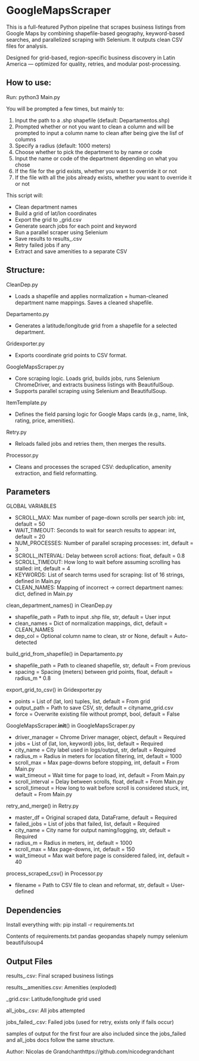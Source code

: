 # GoogleMapsScraper

This is a full-featured Python pipeline that scrapes business listings from Google Maps by combining shapefile-based geography, keyword-based searches, and parallelized scraping with Selenium. It outputs clean CSV files for analysis.

Designed for grid-based, region-specific business discovery in Latin America — optimized for quality, retries, and modular post-processing.

## How to use:
Run:
python3 Main.py

You will be prompted a few times, but mainly to:

1. Input the path to a .shp shapefile (default: Departamentos.shp)
2. Prompted whether or not you want to clean a column and will be prompted to input a column name to clean after being give the lisf of columns
3. Specify a radius (default: 1000 meters)
4. Choose whether to pick the department to by name or code
5. Input the name or code of the department depending on what you chose
6. If the file for the grid exists, whether you want to override it or not
7. If the file with all the jobs already exists, whether you want to override it or not

This script will:
- Clean department names
- Build a grid of lat/lon coordinates
- Export the grid to <City>_grid.csv
- Generate search jobs for each point and keyword
- Run a parallel scraper using Selenium
- Save results to results_<City>.csv
- Retry failed jobs if any
- Extract and save amenities to a separate CSV

## Structure:
CleanDep.py
- Loads a shapefile and applies normalization + human-cleaned department name mappings. Saves a cleaned shapefile.

Departamento.py
- Generates a latitude/longitude grid from a shapefile for a selected department.

Gridexporter.py
- Exports coordinate grid points to CSV format.

GoogleMapsScraper.py
- Core scraping logic. Loads grid, builds jobs, runs Selenium ChromeDriver, and extracts business listings with BeautifulSoup.
- Supports parallel scraping using Selenium and BeautifulSoup.

ItemTemplate.py
- Defines the field parsing logic for Google Maps cards (e.g., name, link, rating, price, amenities).

Retry.py
- Reloads failed jobs and retries them, then merges the results.

Processor.py
- Cleans and processes the scraped CSV: deduplication, amenity extraction, and field reformatting.

## Parameters
GLOBAL VARIABLES
- SCROLL_MAX: Max number of page-down scrolls per search job: int, default = 50
- WAIT_TIMEOUT: Seconds to wait for search results to appear: int, default = 20
- NUM_PROCESSES: Number of parallel scraping processes: int, default = 3
- SCROLL_INTERVAL: Delay between scroll actions: float, default = 0.8
- SCROLL_TIMEOUT: How long to wait before assuming scrolling has stalled: int, default = 4
- KEYWORDS: List of search terms used for scraping: list of 16 strings, defined in Main.py
- CLEAN_NAMES: Mapping of incorrect → correct department names: dict, defined in Main.py

clean_department_names() in CleanDep.py
- shapefile_path = Path to input .shp file,	str,	default = User input
- clean_names	= Dict of normalization mappings,	dict, default =	CLEAN_NAMES
- dep_col =	Optional column name to clean,	str or None, default = Auto-detected

build_grid_from_shapefile() in Departamento.py
- shapefile_path = Path to cleaned shapefile,	str, default = From previous
- spacing =	Spacing (meters) between grid points,	float, default = radius_m * 0.8

export_grid_to_csv() in Gridexporter.py
- points = List of (lat, lon) tuples,	list, default =	From grid
- output_path =	Path to save CSV,	str, default =	cityname_grid.csv
- force	= Overwrite existing file without prompt,	bool, default =	False

GoogleMapsScraper.__init__() in GoogleMapsScraper.py
- driver_manager = Chrome Driver manager,	object, default =	Required
- jobs = List of (lat, lon, keyword) jobs,	list, default =	Required
- city_name	= City label used in logs/output,	str, default =	Required
- radius_m = Radius in meters for location filtering,	int, default = 1000
- scroll_max = Max page-downs before stopping, int,	default = From Main.py
- wait_timeout =	Wait time for page to load,	int, default =	From Main.py
- scroll_interval	= Delay between scrolls,	float,	default = From Main.py
- scroll_timeout =	How long to wait before scroll is considered stuck,	int, default =	From Main.py

retry_and_merge() in Retry.py
- master_df =	Original scraped data,	DataFrame, default = Required
- failed_jobs	= List of jobs that failed,	list, default =	Required
- city_name	= City name for output naming/logging,	str, default =	Required
- radius_m	= Radius in meters,	int, default =	1000
- scroll_max = Max page-downs,	int, default =	150
- wait_timeout = Max wait before page is considered failed,	int, default =	40

process_scraped_csv() in Processor.py
- filename =	Path to CSV file to clean and reformat,	str, default = User-defined

## Dependencies
Install everything with:
pip install -r requirements.txt

Contents of requirements.txt
  pandas
  geopandas
  shapely
  numpy
  selenium
  beautifulsoup4

## Output Files
results_<CITY>.csv: Final scraped business listings

results_<CITY>_amenities.csv: Amenities (exploded)

<CITY>_grid.csv: Latitude/longitude grid used

all_jobs_<CITY>.csv: All jobs attempted

jobs_failed_<CITY>.csv: Failed jobs (used for retry, exists only if fails occur)

samples of output for the first four are also included since the jobs_failed and all_jobs docs follow the same structure.

Author:
Nicolas de Grandchanthttps://github.com/nicodegrandchant
